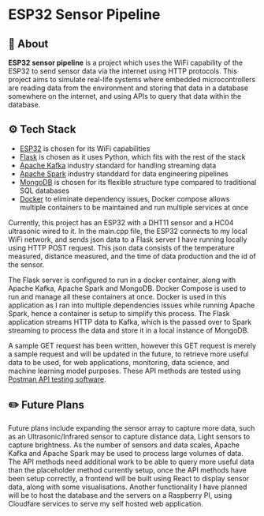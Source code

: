 # **ESP32 Sensor Pipeline**

## 🚀 About
**ESP32 sensor pipeline** is a project which uses the WiFi capability of the ESP32 to send sensor data via the internet using HTTP protocols. This project aims to simulate real-life systems where embedded microcontrollers are reading data from the environment and storing that data in a database somewhere on the internet, and using APIs to query that data within the database. 

## ⚙️ Tech Stack
- [ESP32](https://www.espressif.com/en/products/socs/esp32) is chosen for its WiFi capabilities 
- [Flask](https://flask.palletsprojects.com/en/stable/) is chosen as it uses Python, which fits with the rest of the stack
- [Apache Kafka](https://kafka.apache.org/) industry standard for handling streaming data
- [Apache Spark](https://spark.apache.org/) industry standdard for data engineering pipelines
- [MongoDB](https://www.mongodb.com/) is chosen for its flexible structure type compared to traditional SQL databases
- [Docker](https://www.docker.com/) to eliminate dependency issues, Docker compose allows multiple containers to be maintained and run multiple services at once
  
Currently, this project has an ESP32 with a DHT11 sensor and a HC04 ultrasonic wired to it. In the main.cpp file, the ESP32 connects to my local WiFi network, and sends json data to a Flask server I have running locally using HTTP POST request. This json data consists of the temperature measured, distance measured, and the time of data production and the id of the sensor. 

The Flask server is configured to run in a docker container, along with Apache Kafka, Apache Spark and MongoDB. Docker Compose is used to run and manage all these containers at once. Docker is used in this application as I ran into multiple dependencies issues while running Apache Spark, hence a container is setup to simplify this process. The Flask application streams HTTP data to Kafka, which is the passed over to Spark streaming to process the data and store it in a local instance of MongoDB.

A sample GET request has been written, however this GET request is merely a sample request and will be updated in the future, to retrieve more useful data to be used, for web applications, monitoring, data science, and machine learning model purposes. These API methods are tested using [Postman API testing software](https://www.postman.com/downloads/).


## ✏️ Future Plans
Future plans include expanding the sensor array to capture more data, such as an Ultrasonic/Infrared sensor to capture distance data, Light sensors to capture brightness. As the number of sensors and data scales, Apache Kafka and Apache Spark may be used to process large volumes of data. The API methods need additional work to be able to query more useful data than the placeholder method currently setup, once the API methods have been setup correctly, a frontend will be built using React to display sensor data, along with some visualisations. Another functionality I have planned will be to host the database and the servers on a Raspberry PI, using Cloudfare services to serve my self hosted web application. 
